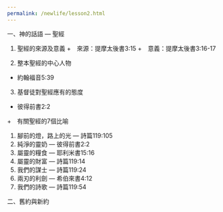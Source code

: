 ```yaml
---
permalink: /newlife/lesson2.html
---
```

一、神的話語 — 聖經
1. 聖經的來源及意義
+　來源：提摩太後書3:15
+　意義：提摩太後書3:16-17

2. 整本聖經的中心人物
+ 約翰福音5:39

3. 基督徒對聖經應有的態度
+ 彼得前書2:2

+　有關聖經的7個比喻
1) 腳前的燈，路上的光 — 詩篇119:105
2) 純淨的靈奶 — 彼得前書2:2
3) 屬靈的糧食 — 耶利米書15:16
4) 屬靈的財富 — 詩篇119:14
5) 我們的謀士 — 詩篇119:24
6) 兩刃的利劍 — 希伯來書4:12
7) 我們的詩歌 — 詩篇119:54

二、舊約與新約
